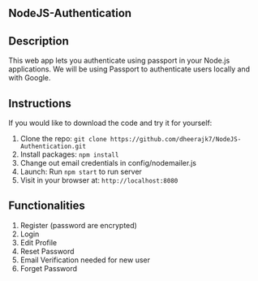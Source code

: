 ## NodeJS-Authentication

## Description
This web app lets you authenticate using passport in your Node.js applications. We will be using Passport to authenticate users locally and with Google.

## Instructions

If you would like to download the code and try it for yourself:

1. Clone the repo: `git clone https://github.com/dheerajk7/NodeJS-Authentication.git`
2. Install packages: `npm install`
3. Change out email credentials in config/nodemailer.js
4. Launch: Run `npm start` to run server
5. Visit in your browser at: `http://localhost:8080`

## Functionalities

1. Register (password are encrypted)
2. Login 
3. Edit Profile
4. Reset Password
5. Email Verification needed for new user
6. Forget Password
